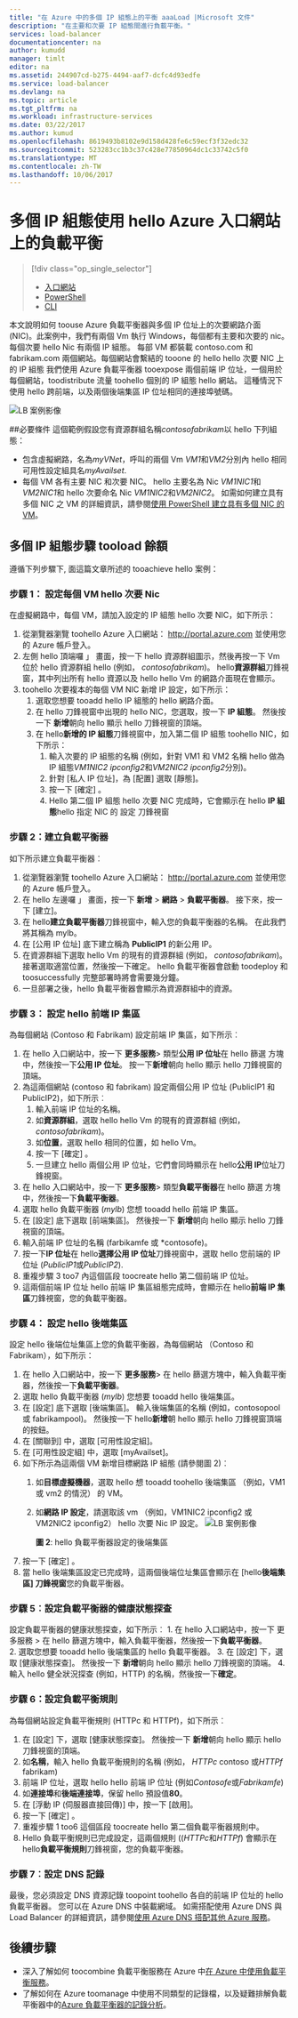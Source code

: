 ```yaml
---
title: "在 Azure 中的多個 IP 組態上的平衡 aaaLoad |Microsoft 文件"
description: "在主要和次要 IP 組態間進行負載平衡。"
services: load-balancer
documentationcenter: na
author: kumudd
manager: timlt
editor: na
ms.assetid: 244907cd-b275-4494-aaf7-dcfc4d93edfe
ms.service: load-balancer
ms.devlang: na
ms.topic: article
ms.tgt_pltfrm: na
ms.workload: infrastructure-services
ms.date: 03/22/2017
ms.author: kumud
ms.openlocfilehash: 8619493b8102e9d158d428fe6c59ecf3f32edc32
ms.sourcegitcommit: 523283cc1b3c37c428e77850964dc1c33742c5f0
ms.translationtype: MT
ms.contentlocale: zh-TW
ms.lasthandoff: 10/06/2017
---
```

# <a name="load-balancing-on-multiple-ip-configurations-using-hello-azure-portal"></a>多個 IP 組態使用 hello Azure 入口網站上的負載平衡

> [!div class="op_single_selector"]
> * [入口網站](load-balancer-multiple-ip.md)
> * [PowerShell](load-balancer-multiple-ip-powershell.md)
> * [CLI](load-balancer-multiple-ip-cli.md)

本文說明如何 toouse Azure 負載平衡器與多個 IP 位址上的次要網路介面 (NIC)。此案例中，我們有兩個 Vm 執行 Windows，每個都有主要和次要的 nic。 每個次要 hello Nic 有兩個 IP 組態。 每部 VM 都裝載 contoso.com 和 fabrikam.com 兩個網站。每個網站會繫結的 tooone 的 hello hello 次要 NIC 上的 IP 組態 我們使用 Azure 負載平衡器 tooexpose 兩個前端 IP 位址，一個用於每個網站，toodistribute 流量 toohello 個別的 IP 組態 hello 網站。 這種情況下使用 hello 跨前端，以及兩個後端集區 IP 位址相同的連接埠號碼。

![LB 案例影像](./media/load-balancer-multiple-ip/lb-multi-ip.PNG)

##<a name="prerequisites"></a>必要條件
這個範例假設您有資源群組名稱*contosofabrikam*以 hello 下列組態：
 -  包含虛擬網路，名為*myVNet*，呼叫的兩個 Vm *VM1*和*VM2*分別內 hello 相同可用性設定組具名*myAvailset*. 
 - 每個 VM 各有主要 NIC 和次要 NIC。 hello 主要名為 Nic *VM1NIC1*和*VM2NIC1*和 hello 次要命名 Nic *VM1NIC2*和*VM2NIC2*。 如需如何建立具有多個 NIC 之 VM 的詳細資訊，請參閱[使用 PowerShell 建立具有多個 NIC 的 VM](../virtual-network/virtual-network-deploy-multinic-arm-ps.md)。

## <a name="steps-tooload-balance-on-multiple-ip-configurations"></a>多個 IP 組態步驟 tooload 餘額

遵循下列步驟下, 面這篇文章所述的 tooachieve hello 案例：

### <a name="step-1-configure-hello-secondary-nics-for-each-vm"></a>步驟 1： 設定每個 VM hello 次要 Nic

在虛擬網路中，每個 VM，請加入設定的 IP 組態 hello 次要 NIC，如下所示：  

1. 從瀏覽器瀏覽 toohello Azure 入口網站： http://portal.azure.com 並使用您的 Azure 帳戶登入。
2. 左側 hello 頂端囉 」 畫面，按一下 hello 資源群組圖示，然後再按一下 Vm 位於 hello 資源群組 hello (例如， *contosofabrikam*)。 hello**資源群組**刀鋒視窗，其中列出所有 hello 資源以及 hello hello Vm 的網路介面現在會顯示。
3. toohello 次要複本的每個 VM NIC 新增 IP 設定，如下所示：
    1. 選取您想要 tooadd hello IP 組態的 hello 網路介面。
    2. 在 hello 刀鋒視窗中出現的 hello NIC，您選取，按一下  **IP 組態**。 然後按一下 **新增**朝向 hello 顯示 hello 刀鋒視窗的頂端。
    3. 在 hello**新增的 IP 組態**刀鋒視窗中，加入第二個 IP 組態 toohello NIC，如下所示： 
        1. 輸入次要的 IP 組態的名稱 (例如，針對 VM1 和 VM2 名稱 hello 做為 IP 組態*VM1NIC2 ipconfig2*和*VM2NIC2 ipconfig2*分別)。
        2. 針對 [私人 IP 位址]，為 [配置] 選取 [靜態]。
        3. 按一下 [確定] 。
        4. Hello 第二個 IP 組態 hello 次要 NIC 完成時，它會顯示在 hello **IP 組態**hello 指定 NIC 的 設定 刀鋒視窗

### <a name="step-2-create-a-load-balancer"></a>步驟 2：建立負載平衡器

如下所示建立負載平衡器︰

1. 從瀏覽器瀏覽 toohello Azure 入口網站： http://portal.azure.com 並使用您的 Azure 帳戶登入。
2. 在 hello 左邊囉 」 畫面，按一下 **新增** > **網路** > **負載平衡器**。 接下來，按一下 [建立]。
3. 在 hello**建立負載平衡器**刀鋒視窗中，輸入您的負載平衡器的名稱。 在此我們將其稱為 mylb。
4. 在 [公用 IP 位址] 底下建立稱為 **PublicIP1** 的新公用 IP。
5. 在資源群組下選取 hello Vm 的現有的資源群組 (例如， *contosofabrikam*)。 接著選取適當位置，然後按一下確定。 hello 負載平衡器會啟動 toodeploy 和 toosuccessfully 完整部署時將會需要幾分鐘。
6. 一旦部署之後，hello 負載平衡器會顯示為資源群組中的資源。

### <a name="step-3-configure-hello-frontend-ip-pool"></a>步驟 3： 設定 hello 前端 IP 集區

為每個網站 (Contoso 和 Fabrikam) 設定前端 IP 集區，如下所示︰

1. 在 hello 入口網站中，按一下 **更多服務**> 類型**公用 IP 位址**在 hello 篩選 方塊中，然後按一下**公用 IP 位址**。 按一下**新增**朝向 hello 顯示 hello 刀鋒視窗的頂端。
2. 為這兩個網站 (contoso 和 fabrikam) 設定兩個公用 IP 位址 (PublicIP1 和 PublicIP2)，如下所示︰
    1. 輸入前端 IP 位址的名稱。
    2. 如**資源群組**，選取 hello hello Vm 的現有的資源群組 (例如， *contosofabrikam*)。
    3. 如**位置**，選取 hello 相同的位置，如 hello Vm。
    4. 按一下 [確定] 。
    5. 一旦建立 hello 兩個公用 IP 位址，它們會同時顯示在 hello**公用 IP**位址刀鋒視窗。
3. 在 hello 入口網站中，按一下 **更多服務**> 類型**負載平衡器**在 hello 篩選 方塊中，然後按一下**負載平衡器**。  
4. 選取 hello 負載平衡器 (*mylb*) 您想 tooadd hello 前端 IP 集區。
5. 在 [設定] 底下選取 [前端集區]。 然後按一下 **新增**朝向 hello 顯示 hello 刀鋒視窗的頂端。
6. 輸入前端 IP 位址的名稱 (farbikamfe 或 *contosofe)。
7. 按一下**IP 位址**在 hello**選擇公用 IP 位址**刀鋒視窗中，選取 hello 您前端的 IP 位址 (*PublicIP1*或*PublicIP2*).
8. 重複步驟 3 too7 內這個區段 toocreate hello 第二個前端 IP 位址。
9. 這兩個前端 IP 位址 hello 前端 IP 集區組態完成時，會顯示在 hello**前端 IP 集區**刀鋒視窗，您的負載平衡器。 
    
### <a name="step-4-configure-hello-backend-pool"></a>步驟 4： 設定 hello 後端集區   
設定 hello 後端位址集區上您的負載平衡器，為每個網站 （Contoso 和 Fabrikam），如下所示：
        
1. 在 hello 入口網站中，按一下 **更多服務**> 在 hello 篩選方塊中，輸入負載平衡器，然後按一下**負載平衡器**。  
2. 選取 hello 負載平衡器 (*mylb*) 您想要 tooadd hello 後端集區。
3. 在 [設定] 底下選取 [後端集區]。 輸入後端集區的名稱 (例如，contosopool 或 fabrikampool)。 然後按一下 hello**新增**朝 hello 顯示 hello 刀鋒視窗頂端的按鈕。 
4. 在 [關聯到] 中，選取 [可用性設定組]。
5. 在 [可用性設定組] 中，選取 [myAvailset]。
6. 如下所示為這兩個 VM 新增目標網路 IP 組態 (請參閱圖 2)︰  
    1. 如**目標虛擬機器**，選取 hello 想 tooadd toohello 後端集區 （例如，VM1 或 vm2 的情況） 的 VM。
    2. 如**網路 IP 設定**，請選取該 vm （例如，VM1NIC2 ipconfig2 或 VM2NIC2 ipconfig2） hello 次要 Nic IP 設定。
    ![LB 案例影像](./media/load-balancer-multiple-ip/lb-backendpool.PNG)
            
        **圖 2**: hello 負載平衡器設定的後端集區  
7. 按一下 [確定] 。
8. 當 hello 後端集區設定已完成時，這兩個後端位址集區會顯示在 [hello**後端集區] 刀鋒視窗**您的負載平衡器。

### <a name="step-5-configure-a-health-probe-for-your-load-balancer"></a>步驟 5︰設定負載平衡器的健康狀態探查
設定負載平衡器的健康狀態探查，如下所示︰
    1. 在 hello 入口網站中，按一下 更多服務 > 在 hello 篩選方塊中，輸入負載平衡器，然後按一下**負載平衡器**。  
    2. 選取您想要 tooadd hello 後端集區的 hello 負載平衡器。
    3. 在 [設定] 下，選取 [健康狀態探查]。 然後按一下 **新增**朝向 hello 顯示 hello 刀鋒視窗的頂端。
    4. 輸入 hello 健全狀況探查 (例如，HTTP) 的名稱，然後按一下**確定**。

### <a name="step-6-configure-load-balancing-rules"></a>步驟 6：設定負載平衡規則
為每個網站設定負載平衡規則 (HTTPc 和 HTTPf)，如下所示︰
    
1. 在 [設定] 下，選取 [健康狀態探查]。 然後按一下 **新增**朝向 hello 顯示 hello 刀鋒視窗的頂端。
2. 如**名稱**，輸入 hello 負載平衡規則的名稱 (例如， *HTTPc* contoso 或*HTTPf* fabrikam)
3. 前端 IP 位址，選取 hello hello 前端 IP 位址 (例如*Contosofe*或*Fabrikamfe*)
4. 如**連接埠**和**後端連接埠**，保留 hello 預設值**80**。
5. 在 [浮動 IP (伺服器直接回傳)] 中，按一下 [啟用]。
6. 按一下 [確定] 。
7. 重複步驟 1 too6 這個區段 toocreate hello 第二個負載平衡器規則中。
8. Hello 負載平衡規則已完成設定，這兩個規則 ((*HTTPc*和*HTTPf*) 會顯示在 hello**負載平衡規則**刀鋒視窗，您的負載平衡器。

### <a name="step-7-configure-dns-records"></a>步驟 7︰設定 DNS 記錄
最後，您必須設定 DNS 資源記錄 toopoint toohello 各自的前端 IP 位址的 hello 負載平衡器。 您可以在 Azure DNS 中裝載網域。 如需搭配使用 Azure DNS 與 Load Balancer 的詳細資訊，請參閱[使用 Azure DNS 搭配其他 Azure 服務](../dns/dns-for-azure-services.md)。

## <a name="next-steps"></a>後續步驟
- 深入了解如何 toocombine 負載平衡服務在 Azure 中[在 Azure 中使用負載平衡服務](../traffic-manager/traffic-manager-load-balancing-azure.md)。
- 了解如何在 Azure toomanage 中使用不同類型的記錄檔，以及疑難排解負載平衡器中的[Azure 負載平衡器的記錄分析](../load-balancer/load-balancer-monitor-log.md)。
